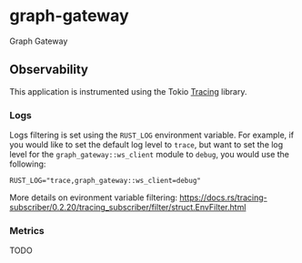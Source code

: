 # graph-gateway
Graph Gateway

## Observability

This application is instrumented using the Tokio [Tracing](https://github.com/tokio-rs/tracing) library.

### Logs

Logs filtering is set using the `RUST_LOG` environment variable. For example, if you would like to set the default log level to `trace`, but want to set the log level for the `graph_gateway::ws_client` module to `debug`, you would use the following:
```
RUST_LOG="trace,graph_gateway::ws_client=debug"
```
More details on evironment variable filtering: https://docs.rs/tracing-subscriber/0.2.20/tracing_subscriber/filter/struct.EnvFilter.html

### Metrics

TODO
